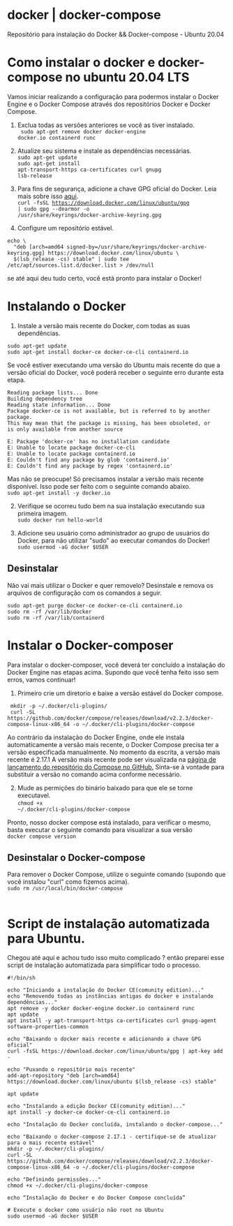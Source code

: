 # docker | docker-compose
Repositório para instalação do Docker &amp;&amp; Docker-compose - Ubuntu 20.04

# Como instalar o docker e docker-compose no ubuntu 20.04 LTS

Vamos iniciar realizando a configuração para podermos instalar o Docker Engine e o Docker Compose através dos repositórios Docker e Docker Compose.

1. Exclua todas as versões anteriores se você as tiver instalado.</br>
<code> sudo apt-get remove docker docker-engine docker.io containerd runc</code>

2. Atualize seu sistema e instale as dependências necessárias.</br>
<code>sudo apt-get update </code></br>
<code>sudo apt-get install apt-transport-https ca-certificates curl gnupg lsb-release</code><br/>

3. Para fins de segurança, adicione a chave GPG oficial do Docker. Leia mais sobre isso <a target="_blank" href="https://unix.stackexchange.com/questions/96951/why-do-i-need-to-add-a-gpg-key-with-apt-key-before-adding-url-to-sources-list-an">aqui</a>.</br>
<code>curl -fsSL https://download.docker.com/linux/ubuntu/gpg | sudo gpg --dearmor -o /usr/share/keyrings/docker-archive-keyring.gpg</code>

4. Configure um repositório estável.
<pre>
<code>echo \
  "deb [arch=amd64 signed-by=/usr/share/keyrings/docker-archive-keyring.gpg] https://download.docker.com/linux/ubuntu \
  $(lsb_release -cs) stable" | sudo tee /etc/apt/sources.list.d/docker.list > /dev/null</br></code></pre>
se até aqui deu tudo certo, você está pronto para instalar o Docker!

# Instalando o Docker

1. Instale a versão mais recente do Docker, com todas as suas dependências.
<pre><code>sudo apt-get update
sudo apt-get install docker-ce docker-ce-cli containerd.io</code></pre>
Se você estiver executando uma versão do Ubuntu mais recente do que a versão oficial do Docker, você poderá receber o seguinte erro durante esta etapa.
<pre><code>Reading package lists... Done
Building dependency tree
Reading state information... Done
Package docker-ce is not available, but is referred to by another package.
This may mean that the package is missing, has been obsoleted, or
is only available from another source

E: Package 'docker-ce' has no installation candidate
E: Unable to locate package docker-ce-cli
E: Unable to locate package containerd.io
E: Couldn't find any package by glob 'containerd.io'
E: Couldn't find any package by regex 'containerd.io'
</code></pre>
Mas não se preocupe! Só precisamos instalar a versão mais recente disponível. Isso pode ser feito com o seguinte comando abaixo.</br>
<code>sudo apt-get install -y docker.io</code>

2. Verifique se ocorreu tudo bem na sua instalação executando sua primeira imagem.</br>
<code>sudo docker run hello-world</code>

3. Adicione seu usuário como administrador ao grupo de usuários do Docker, para não utilizar "sudo" ao executar comandos do Docker!</br>
<code>sudo usermod -aG docker $USER</code>

<h2>Desinstalar</h2>
Não vai mais utilizar o Docker e quer removelo? Desinstale e remova os arquivos de configuração com os comandos a seguir.</br>
<pre><code>sudo apt-get purge docker-ce docker-ce-cli containerd.io
sudo rm -rf /var/lib/docker
sudo rm -rf /var/lib/containerd
</code></pre>

# Instalar o Docker-composer
Para instalar o docker-composer, você deverá ter concluído a instalação do Docker Engine nas etapas acima. Supondo que você tenha feito isso sem erros, vamos continuar!

1. Primeiro crie um diretorio e baixe a versão estável do Docker compose.</br>
<pre>
<code> mkdir -p ~/.docker/cli-plugins/
 curl -SL https://github.com/docker/compose/releases/download/v2.2.3/docker-compose-linux-x86_64 -o ~/.docker/cli-plugins/docker-compose</code>
</pre>
Ao contrário da instalação do Docker Engine, onde ele instala automaticamente a versão mais recente, o Docker Compose precisa ter a versão especificada manualmente. No momento da escrita, a versão mais recente é 2.17.1 A versão mais recente pode ser visualizada na <a target="_blank" href="https://github.com/docker/compose/releases">página de lançamento do repositório do Compose no GitHub.</a> Sinta-se à vontade para substituir a versão no comando acima conforme necessário.

2. Mude as permições do binário baixado para que ele se torne executavel.</br>
<code>chmod +x ~/.docker/cli-plugins/docker-compose</code>

Pronto, nosso docker compose está instalado, para verificar o mesmo, basta executar o seguinte comando para visualizar a sua versão</br>
<code>docker compose version</code>

<h2>Desinstalar o Docker-compose</h2>
Para remover o Docker Compose, utilize o seguinte comando (supondo que você instalou "curl" como fizemos acima).</br>
<code>sudo rm /usr/local/bin/docker-compose
</code></br>

# Script de instalação automatizada para Ubuntu.
Chegou até aqui e achou tudo isso muito complicado ? então preparei esse script de instalação automatizada para simplificar todo o processo.
<pre><code>#!/bin/sh

echo "Iniciando a instalação do Docker CE(comunity edition)..."
echo "Removendo todas as instâncias antigas do docker e instalando dependências..."
apt remove -y docker docker-engine docker.io containerd runc
apt update
apt install -y apt-transport-https ca-certificates curl gnupg-agent software-properties-common

echo "Baixando o docker mais recente e adicionando a chave GPG oficial"
curl -fsSL https://download.docker.com/linux/ubuntu/gpg | apt-key add -

echo "Puxando o repositório mais recente"
add-apt-repository "deb [arch=amd64] https://download.docker.com/linux/ubuntu $(lsb_release -cs) stable"

apt update

echo "Instalando a edição Docker CE(comunity edition)..."
apt install -y docker-ce docker-ce-cli containerd.io

echo "Instalação do Docker concluída, instalando o docker-compose..."

echo "Baixando o docker-compose 2.17.1 - certifique-se de atualizar para o mais recente estável"
mkdir -p ~/.docker/cli-plugins/
curl -SL https://github.com/docker/compose/releases/download/v2.2.3/docker-compose-linux-x86_64 -o ~/.docker/cli-plugins/docker-compose

echo "Definindo permissões..."
chmod +x ~/.docker/cli-plugins/docker-compose

echo “Instalação do Docker e do Docker Compose concluída”

# Execute o docker como usuário não root no Ubuntu
sudo usermod -aG docker $USER

</code><pre>
